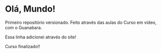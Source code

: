 # Olá, Mundo!
 Primeiro repositório versionado.
 Feito através das aulas do Curso em vídeo, com o Guanabara.

Essa linha adicionei através do site!

Curso finalizado!!

